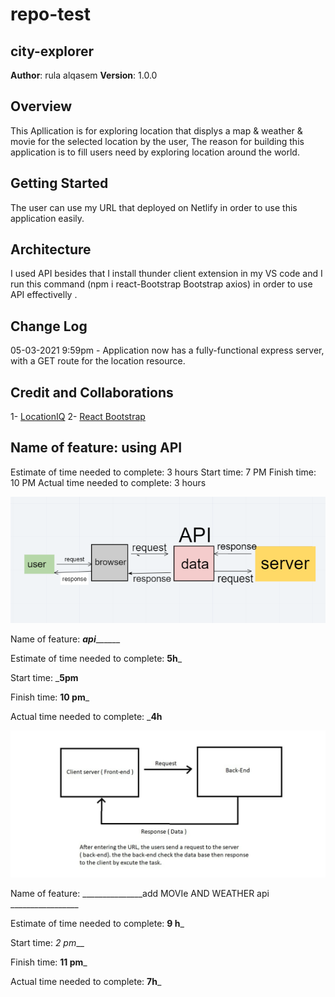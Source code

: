 # repo-test

## city-explorer

**Author**: rula alqasem
**Version**: 1.0.0

## Overview

This Apllication is for exploring location that displys a map & weather & movie for the selected location by the user, The reason for building this application is to fill users need by exploring location around the world.

## Getting Started

The user can use my URL that deployed on Netlify in order to use this application easily.

## Architecture

I used API besides that I install thunder client extension in my VS code and I run this command (npm i react-Bootstrap Bootstrap axios) in order to use API effectivelly .

## Change Log

05-03-2021 9:59pm - Application now has a fully-functional express server, with a GET route for the location resource.

## Credit and Collaborations

1- [LocationIQ](https://locationiq.com/)
2- [React Bootstrap](https://react-bootstrap.github.io/)

## Name of feature: using API

Estimate of time needed to complete: 3 hours
Start time: 7 PM
Finish time: 10 PM
Actual time needed to complete: 3 hours

 ![Alt Text](ddd.PNG)

 Name of feature: _____________api___________________

Estimate of time needed to complete: __5h___

Start time: ___5pm__

Finish time: __10 pm___

Actual time needed to complete: ___4h__

![Alt Text](work-fllow2.jpg)

Name of feature: _______________add MOVIe AND WEATHER api _________________

Estimate of time needed to complete: __9 h___

Start time: _2 pm___

Finish time: __11 pm___

Actual time needed to complete: __7h___
